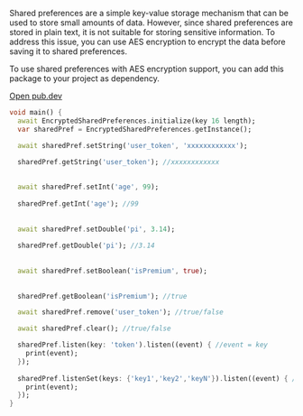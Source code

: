 Shared preferences are a simple key-value storage mechanism that can be used to store small amounts
of data. However, since shared preferences are stored in plain text, it is not suitable for storing
sensitive information. To address this issue, you can use AES encryption to encrypt the data before
saving it to shared preferences.

To use shared preferences with AES encryption support, you can add this package to your project as
dependency.

[Open pub.dev](https://pub.dev/packages/encrypt_shared_preferences)

```dart
void main() {
  await EncryptedSharedPreferences.initialize(key 16 length);
  var sharedPref = EncryptedSharedPreferences.getInstance();

  await sharedPref.setString('user_token', 'xxxxxxxxxxxx');

  sharedPref.getString('user_token'); //xxxxxxxxxxxx
  
  
  await sharedPref.setInt('age', 99);
  
  sharedPref.getInt('age'); //99
  
  
  await sharedPref.setDouble('pi', 3.14);
  
  sharedPref.getDouble('pi'); //3.14
  
  
  await sharedPref.setBoolean('isPremium', true);
  
  
  sharedPref.getBoolean('isPremium'); //true

  await sharedPref.remove('user_token'); //true/false

  await sharedPref.clear(); //true/false

  sharedPref.listen(key: 'token').listen((event) { //event = key
    print(event);
  });
  
  sharedPref.listenSet(keys: {'key1','key2','keyN'}).listen((event) { //event = key
    print(event);
  });
}
